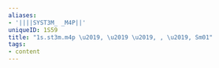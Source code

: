```yaml
---
aliases:
- '||||SYST3M_ _M4P||'
uniqueID: 1S59
title: "1s.st3m.m4p \u2019, \u2019 \u2019, , \u2019, Sm01"
tags:
- content
---
```


